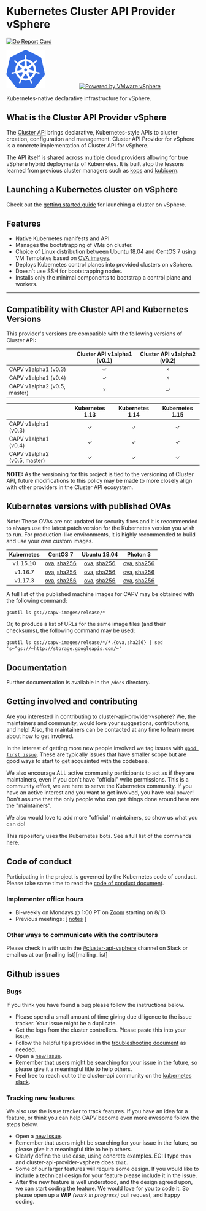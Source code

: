 # Kubernetes Cluster API Provider vSphere

[![Go Report Card](https://goreportcard.com/badge/github.com/kubernetes-sigs/cluster-api-provider-vsphere)](https://goreportcard.com/report/github.com/kubernetes-sigs/cluster-api-provider-vsphere)

<img src="https://github.com/kubernetes/kubernetes/raw/master/logo/logo.png" width="100" height="100" /><a href="https://www.vmware.com/products/vsphere.html"><img height="100" hspace="90px" src="https://i.imgur.com/Wd24COX.png" alt="Powered by VMware vSphere" /></a>

Kubernetes-native declarative infrastructure for vSphere.

## What is the Cluster API Provider vSphere

The [Cluster API][cluster_api] brings declarative, Kubernetes-style APIs to cluster creation, configuration and management. Cluster API Provider for vSphere is a concrete implementation of Cluster API for vSphere.

The API itself is shared across multiple cloud providers allowing for true vSphere hybrid deployments of Kubernetes. It is built atop the lessons learned from previous cluster managers such as [kops][kops] and [kubicorn][kubicorn].

## Launching a Kubernetes cluster on vSphere

Check out the [getting started guide](./docs/getting_started.md) for launching a cluster on vSphere.

## Features

- Native Kubernetes manifests and API
- Manages the bootstrapping of VMs on cluster.
- Choice of Linux distribution between Ubuntu 18.04 and CentOS 7 using VM Templates based on [OVA images](docs/machine_images.md).
- Deploys Kubernetes control planes into provided clusters on vSphere.
- Doesn't use SSH for bootstrapping nodes.
- Installs only the minimal components to bootstrap a control plane and workers.

------

## Compatibility with Cluster API and Kubernetes Versions

This provider's versions are compatible with the following versions of Cluster API:

|                              | Cluster API v1alpha1 (v0.1) | Cluster API v1alpha2 (v0.2) |
| ---------------------------- | :-------------------------: | :-------------------------: |
| CAPV v1alpha1 (v0.3)         |              ✓              |              ☓              |
| CAPV v1alpha1 (v0.4)         |              ✓              |              ☓              |
| CAPV v1alpha2 (v0.5, master) |              ☓              |              ✓              |

|                              | Kubernetes 1.13 | Kubernetes 1.14 | Kubernetes 1.15 |
| ---------------------------- | :-------------: | :-------------: | :-------------: |
| CAPV v1alpha1 (v0.3)         |        ✓        |        ✓        |        ✓        |
| CAPV v1alpha1 (v0.4)         |        ✓        |        ✓        |        ✓        |
| CAPV v1alpha2 (v0.5, master) |        ✓        |        ✓        |        ✓        |

**NOTE:** As the versioning for this project is tied to the versioning of Cluster API, future modifications to this policy may be made to more closely align with other providers in the Cluster API ecosystem.

## Kubernetes versions with published OVAs

Note: These OVAs are not updated for security fixes and it is recommended to always use the latest patch version for the Kubernetes version you wish to run. For production-like environments, it is highly recommended to build and use your own custom images.

| Kubernetes |                                                                                               CentOS 7                                                                                               |                                                                                                Ubuntu 18.04                                                                                                |                                                                                               Photon 3                                                                                                |
| :--------: | :--------------------------------------------------------------------------------------------------------------------------------------------------------------------------------------------------: | :--------------------------------------------------------------------------------------------------------------------------------------------------------------------------------------------------------: | :---------------------------------------------------------------------------------------------------------------------------------------------------------------------------------------------------: |
|  v1.15.10  | [ova](http://storage.googleapis.com/capv-images/release/v1.15.10/centos-7-kube-v1.15.10.ova), [sha256](http://storage.googleapis.com/capv-images/release/v1.15.10/centos-7-kube-v1.15.10.ova.sha256) | [ova](http://storage.googleapis.com/capv-images/release/v1.15.10/ubuntu-1804-kube-v1.15.10.ova), [sha256](http://storage.googleapis.com/capv-images/release/v1.15.10/ubuntu-1804-kube-v1.15.10.ova.sha256) | [ova](http://storage.googleapis.com/capv-images/release/v1.15.10/photon-3-kube-v1.15.10.ova), [sha256](http://storage.googleapis.com/capv-images/release/v1.15.10/photon-3-kube-v1.15.10.ova.sha256)  |
|  v1.16.7   |   [ova](http://storage.googleapis.com/capv-images/release/v1.16.7/centos-7-kube-v1.16.7.ova), [sha256](http://storage.googleapis.com/capv-images/release/v1.16.7/centos-7-kube-v1.16.7.ova.sha256)   |   [ova](http://storage.googleapis.com/capv-images/release/v1.16.7/ubuntu-1804-kube-v1.16.7.ova), [sha256](http://storage.googleapis.com/capv-images/release/v1.16.7/ubuntu-1804-kube-v1.16.7.ova.sha256)   |   [ova](http://storage.googleapis.com/capv-images/release/v1.16.7/photon-3-kube-v1.16.7.ova), [sha256](http://storage.googleapis.com/capv-images/release/v1.16.7/photon-3-kube-v1.16.7.ova.sha256)    |
|  v1.17.3   |   [ova](http://storage.googleapis.com/capv-images/release/v1.17.3/centos-7-kube-v1.17.3.ova), [sha256](http://storage.googleapis.com/capv-images/release/v1.17.3/centos-7-kube-v1.17.3.ova.sha256)   |   [ova](http://storage.googleapis.com/capv-images/release/v1.17.3/ubuntu-1804-kube-v1.17.3.ova), [sha256](http://storage.googleapis.com/capv-images/release/v1.17.3/ubuntu-1804-kube-v1.17.3.ova.sha256)   | [ova](http://storage.googleapis.com/capv-images/release/v1.17.3/photon-3-kube-v1.17.3.ova), [sha256](http://storage.googleapis.com/capv-images/release/v1.17.3/photon-3-1804-kube-v1.17.3.ova.sha256) |

A full list of the published machine images for CAPV may be obtained with the following command:

```shell
gsutil ls gs://capv-images/release/*
```

Or, to produce a list of URLs for the same image files (and their checksums), the following command may be used:

```shell
gsutil ls gs://capv-images/release/*/*.{ova,sha256} | sed 's~^gs://~http://storage.googleapis.com/~'
```

## Documentation

Further documentation is available in the `/docs` directory.

## Getting involved and contributing

Are you interested in contributing to cluster-api-provider-vsphere? We, the maintainers and community, would love your suggestions, contributions, and help! Also, the maintainers can be contacted at any time to learn more about how to get involved.

In the interest of getting more new people involved we tag issues with [`good first issue`][good_first_issue]. These are typically issues that have smaller scope but are good ways to start to get acquainted with the codebase.

We also encourage ALL active community participants to act as if they are maintainers, even if you don't have "official" write permissions. This is a community effort, we are here to serve the Kubernetes community. If you have an active interest and you want to get involved, you have real power! Don't assume that the only people who can get things done around here are the "maintainers".

We also would love to add more "official" maintainers, so show us what you can do!

This repository uses the Kubernetes bots.  See a full list of the commands [here][prow].

## Code of conduct

Participating in the project is governed by the Kubernetes code of conduct. Please take some time to read the [code of conduct document][code_of_conduct].

### Implementer office hours

- Bi-weekly on Mondays @ 1:00 PT on [Zoom][zoom_meeting] starting on 8/13
- Previous meetings: \[ [notes][meeting_notes] \]

### Other ways to communicate with the contributors

Please check in with us in the [#cluster-api-vsphere][slack] channel on Slack or email us at our [mailing list][mailing_list]

## Github issues

### Bugs

If you think you have found a bug please follow the instructions below.

- Please spend a small amount of time giving due diligence to the issue tracker. Your issue might be a duplicate.
- Get the logs from the cluster controllers. Please paste this into your issue.
- Follow the helpful tips provided in the [troubleshooting document][troubleshooting] as needed.
- Open a [new issue][new_issue].
- Remember that users might be searching for your issue in the future, so please give it a meaningful title to help others.
- Feel free to reach out to the cluster-api community on the [kubernetes slack][slack_info].

### Tracking new features

We also use the issue tracker to track features. If you have an idea for a feature, or think you can help CAPV become even more awesome follow the steps below.

- Open a [new issue][new_issue].
- Remember that users might be searching for your issue in the future, so please give it a meaningful title to help others.
- Clearly define the use case, using concrete examples. EG: I type `this` and cluster-api-provider-vsphere does `that`.
- Some of our larger features will require some design. If you would like to include a technical design for your feature please include it in the issue.
- After the new feature is well understood, and the design agreed upon, we can start coding the feature. We would love for you to code it. So please open up a **WIP** *(work in progress)* pull request, and happy coding.

<!-- References -->
[cluster_api]: https://github.com/kubernetes-sigs/cluster-api
[code_of_conduct]: https://git.k8s.io/community/code-of-conduct.md
[good_first_issue]: https://github.com/kubernetes-sigs/cluster-api-provider-vsphere/issues?q=is%3Aopen+is%3Aissue+label%3A%22good+first+issue%22
[kops]: https://github.com/kubernetes/kops
[kubicorn]: http://kubicorn.io/
[mailint_list]: https://groups.google.com/forum/#!forum/kubernetes-sig-cluster-lifecycle
[meeting_notes]: https://docs.google.com/document/d/1jQrQiOW75uWraPk4b_LWtCTHwT7EZwrWWwMdxeWOEvk/edit?usp=sharing
[new_issue]: https://github.com/kubernetes-sigs/cluster-api-provider-vsphere/issues/new
[prow]: https://go.k8s.io/bot-commands
[slack]: https://kubernetes.slack.com/messages/CKFGK3SSD
[slack_info]: https://github.com/kubernetes/community/tree/master/communication#communication
[troubleshooting]: ./docs/troubleshooting.md
[zoom_meeting]: https://zoom.us/j/875399243
